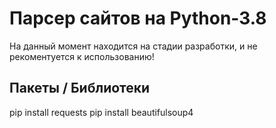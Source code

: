 # Парсер сайтов на Python-3.8
На данный момент находится на стадии разработки, и не рекоментуется к использованию!

## Пакеты / Библиотеки
pip install requests
pip install beautifulsoup4
